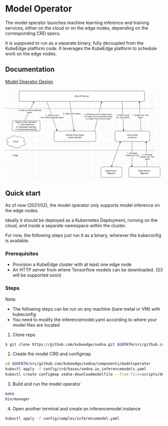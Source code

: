 # Model Operator
The model operator launches machine learning inference and training services, either on the cloud or on the edge nodes, depending on the corresponding CRD specs. 

It is supposed to run as a separate binary, fully decoupled from the KubeEdge platform code. It leverages the KubeEdge platform to schedule work on the edge nodes. 

## Documentation
[Model Operator Design](docs/model.md)

<img src="./docs/images/modeloperatorflowchart.png">

## Quick start
As of now (2021/02), the model operator only supports model inference on the edge nodes. 

Ideally it should be deployed as a Kubernetes Deployment, running on the cloud, and inside a separate namespace within the cluster. 

For now, the following steps just run it as a binary, wherever the kubeconfig is available.

### Prerequisites
* Provision a KubeEdge cluster with at least one edge node
* An HTTP server from where Tensorflow models can be downloaded. (S3 will be supported soon)

### Steps
Note:
* The following steps can be run on any machine (bare metal or VM) with kubeconfig
* You need to modify the inferencemodel.yaml according to where your model files are located
1. Clone repo
```bash
$ git clone https://github.com/kubeedge/sedna.git $GOPATH/src/github.com/kubeedge/sedna
```
2. Create the model CRD and configmap
```bash
cd $GOPATH/src/github.com/kubeedge/sedna/components/modeloperator
kubectl apply -f config/crd/bases/sedna.io_inferencemodels.yaml
kubectl create configmap sedna-downloadmodelfile --from-file=scripts/downloadModelFile.sh
```
3. Build and run the model operator
```bash
make
bin/manager
```
4. Open another terminal and create an inferencemodel instance
```bash
kubectl apply -f config/samples/inferencemodel.yaml
```